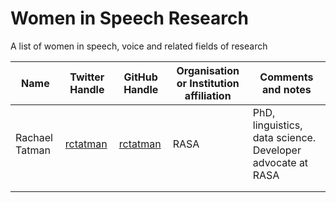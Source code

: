 # Women in Speech Research

A list of women in speech, voice and related fields of research 

| Name | Twitter Handle | GitHub Handle | Organisation or Institution affiliation | Comments and notes |
|----------------|-----------------|---------------|-----------------------------------------|--------------------|
|Rachael Tatman  | [rctatman](https://twitter.com/rctatman) | [rctatman](https://github.com/rctatman) | RASA                                       | PhD, linguistics, data science. Developer advocate at RASA |
|      |                 |               |                                         |          |
|      |                 |               |                                         |          |
